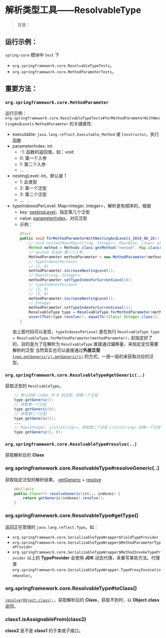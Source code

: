 # 解析类型工具——ResolvableType

> 背景：

## 运行示例：
`spring-core` 模块中 `test` 下  
 * `org.springframework.core.ResolvableTypeTests`。
 * `org.springframework.core.MethodParameterTests`。

## 重要方法：
### `org.springframework.core.MethodParameter`
运行示例：`org.springframework.core.ResolvableTypeTests#forMethodParameterWithNestingAndLevels`
`MethodParameter` 的关键属性:
* executable: `java.lang.reflect.Executable`, `Method` 或 `Constructor`。执行函数
* <span id="parameterIndex">parameterIndex</span>: int
    * -1: 函数的返回值，如：void
    *  0: 第一个入参
    *  1: 第二个入参
    * ...
* <span id="nestingLevel">nestingLevel</span>: int，默认是 1
    * 1: 此类型
    * 2: 第一个泛型
    * 3: 第二个泛型
    * ...
* typeIndexesPerLevel: Map<Integer, Integer>，解析是有顺序的，根据
    * key: [nestingLevel](#nestingLevel)，指定第几个泛型
    * value: [parameterIndex](#parameterIndex)，对应泛型
    * 示例：
        ```java
        @Test
        public void forMethodParameterWithNestingAndLevels_2019_06_26() throws Exception {
            // void nested(Map<Map<String, Integer>, Map<Byte, Long>> p);
            Method method = Methods.class.getMethod("nested", Map.class);
            // nested 方法的 第一个入参，
            MethodParameter methodParameter = new MethodParameter(method, 0, 1);
            // typeIndexesPerLevel
            // (2, 0)
            methodParameter.increaseNestingLevel();
            // Map<String, Integer>
            methodParameter.setTypeIndexForCurrentLevel(0);
            // typeIndexesPerLevel
            // (2, 0)
            // (3, 0)
            methodParameter.increaseNestingLevel();
            // Integer
            methodParameter.setTypeIndexForCurrentLevel(1);
            ResolvableType type = ResolvableType.forMethodParameter(methodParameter);
            assertThat(type.resolve(), equalTo((Class) Integer.class));
        }
        ```
    由上面代码可以发现，`typeIndexesPerLevel` 是在执行 `ResolvableType type = ResolvableType.forMethodParameter(methodParameter);` 前指定好了的，目的是为了在解析为 `ResolvableType` 直接通过偏移量，来指定定位需要解析的泛型
    当然其实也可以直接通过**外层泛型** [`type.getGeneric(i).getGeneric(i)`](#getGeneric) 的方式，一层一层的来获取对应的泛型。

### <span id="getGeneric">`org.springframework.core.ResolvableType#getGeneric(..)`</span>
获取泛型的 `ResolvableType`。
```java
    // 默认获取 index 为 0 的泛型，即第一个泛型
    type.getGeneric();
    // 获取第一个泛型
    type.getGeneric(0);
    // 获取第二个泛型
    type.getGeneric(1);
    ...
    // Map<Integer, List<String>>，获取第二个泛型 List<String> 的第一个泛型，即 String
    type.getGeneric(1, 0);
```

### <span id="resolve">`org.springframework.core.ResolvableType#resolve(..)`</span>
获取解析后的 **Class**

### <span id="resolveGeneric">org.springframework.core.ResolvableType#resolveGeneric(..)</span>
获取指定泛型的解析结果。
[getGeneric](#getGeneric) + [resolve](#resolve)
```java
    @Nullable
    public Class<?> resolveGeneric(int... indexes) {
        return getGeneric(indexes).resolve();
    }
```

### <span id="getType">org.springframework.core.ResolvableType#getType()</span>
返回正在管理的 `java.lang.reflect.Type`。如：
* `org.springframework.core.SerializableTypeWrapper$FieldTypeProvider`
* `org.springframework.core.SerializableTypeWrapper$MethodParameterTypeProvider`
* `org.springframework.core.SerializableTypeWrapper$MethodInvokeTypeProvider`
以上的 **TypeProvider** 会使用 **JDK** 动态代理，来重写某些方法。代理类 `org.springframework.core.SerializableTypeWrapper.TypeProxyInvocationHandler`。

### <span id="toClass">org.springframework.core.ResolvableType#toClass()</span>
[`resolve(Object.class);`](#resolve)，获取解析后的 **Class**，获取不到时，以 **Object.class** 返回。



### class1.isAssignableFrom(class2)
**class2** 是不是 **class1** 的子类或子接口。